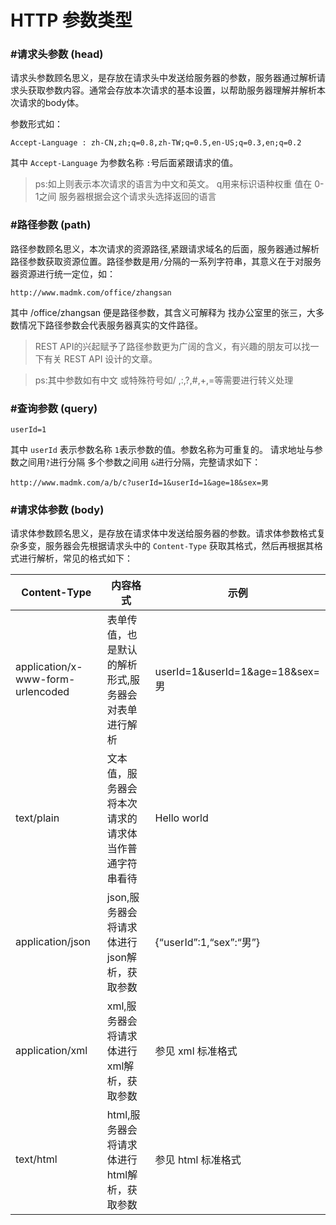 # HTTP 参数类型

### #请求头参数 (head)

请求头参数顾名思义，是存放在请求头中发送给服务器的参数，服务器通过解析请求头获取参数内容。通常会存放本次请求的基本设置，以帮助服务器理解并解析本次请求的body体。

参数形式如：

```apl
Accept-Language : zh-CN,zh;q=0.8,zh-TW;q=0.5,en-US;q=0.3,en;q=0.2
```

其中 `Accept-Language` 为参数名称 `:`号后面紧跟请求的值。

> ps:如上则表示本次请求的语言为中文和英文。 q用来标识语种权重 值在 0-1之间
> 服务器根据会这个请求头选择返回的语言

### #路径参数 (path)

路径参数顾名思义，本次请求的资源路径,紧跟请求域名的后面，服务器通过解析路径参数获取资源位置。路径参数是用`/`分隔的一系列字符串，其意义在于对服务器资源进行统一定位，如：

```apl
http://www.madmk.com/office/zhangsan
```

其中 /office/zhangsan 便是路径参数，其含义可解释为 找办公室里的张三，大多数情况下路径参数会代表服务器真实的文件路径。

> REST API的兴起赋予了路径参数更为广阔的含义，有兴趣的朋友可以找一下有关 REST API 设计的文章。
>

> ps:其中参数如有中文 或特殊符号如/ ,:,?,#,+,=等需要进行转义处理

### #查询参数 (query)

```api
userId=1
```

其中 `userId` 表示参数名称 `1`表示参数的值。参数名称为可重复的。
请求地址与参数之间用`?`进行分隔 多个参数之间用 `&`进行分隔，完整请求如下：

```apl
http://www.madmk.com/a/b/c?userId=1&userId=1&age=18&sex=男
```

### #请求体参数 (body)

请求体参数顾名思义，是存放在请求体中发送给服务器的参数。请求体参数格式复杂多变，服务器会先根据请求头中的 `Content-Type` 获取其格式，然后再根据其格式进行解析，常见的格式如下：

| Content-Type                      | 内容格式                                             | 示例                            |
| --------------------------------- | ---------------------------------------------------- | ------------------------------- |
| application/x-www-form-urlencoded | 表单传值，也是默认的解析形式,服务器会对表单进行解析  | userId=1&userId=1&age=18&sex=男 |
| text/plain                        | 文本值，服务器会将本次请求的请求体当作普通字符串看待 | Hello world                     |
| application/json                  | json,服务器会将请求体进行json解析，获取参数          | {“userId”:1,“sex”:“男”}         |
| application/xml                   | xml,服务器会将请求体进行xml解析，获取参数            | 参见 xml 标准格式               |
| text/html                         | html,服务器会将请求体进行html解析，获取参数          | 参见 html 标准格式              |

